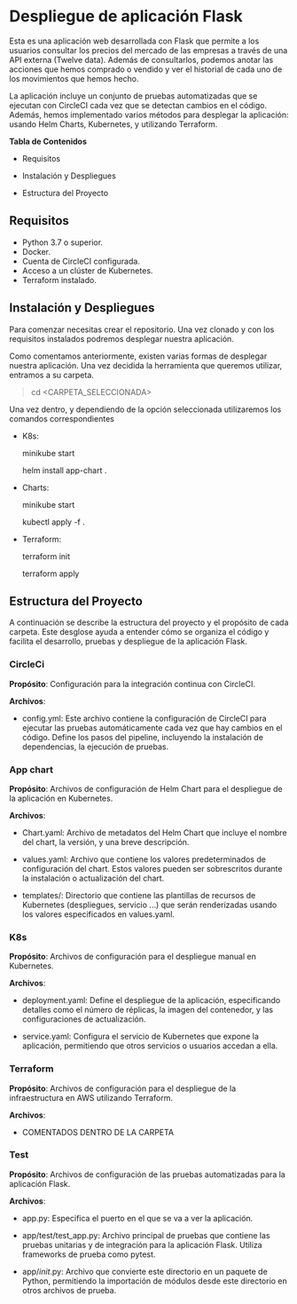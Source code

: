 # Despliegue de aplicación Flask

Esta es una aplicación web desarrollada con Flask que permite a los usuarios consultar los precios del mercado de las empresas a través de una API externa (Twelve data). Además de consultarlos, podemos anotar las acciones que hemos comprado o vendido y ver el historial de cada uno de los movimientos que hemos hecho.

La aplicación incluye un conjunto de pruebas automatizadas que se ejecutan con CircleCI cada vez que se detectan cambios en el código. Además, hemos implementado varios métodos para desplegar la aplicación: usando Helm Charts, Kubernetes, y utilizando Terraform.

**Tabla de Contenidos**

- Requisitos

- Instalación y Despliegues

- Estructura del Proyecto


## Requisitos

- Python 3.7 o superior.
- Docker.
- Cuenta de CircleCI configurada.
- Acceso a un clúster de Kubernetes.
- Terraform instalado.

## Instalación y Despliegues

Para comenzar necesitas crear el repositorio. Una vez clonado y con los requisitos instalados podremos desplegar nuestra aplicación.

Como comentamos anteriormente, existen varias formas de desplegar nuestra aplicación. Una vez decidida la herramienta que queremos utilizar, entramos a su carpeta.

>cd <CARPETA_SELECCIONADA>

Una vez dentro, y dependiendo de la opción seleccionada utilizaremos los comandos correspondientes

- K8s:

    minikube start

    helm install app-chart .


- Charts: 

    minikube start

    kubectl apply -f .

- Terraform:

    terraform init

    terraform apply


## Estructura del Proyecto

A continuación se describe la estructura del proyecto y el propósito de cada carpeta. Este desglose ayuda a entender cómo se organiza el código y facilita el desarrollo, pruebas y despliegue de la aplicación Flask.

### CircleCi

**Propósito**: Configuración para la integración continua con CircleCI.

**Archivos**:

- config.yml: Este archivo contiene la configuración de CircleCI para ejecutar las pruebas automáticamente cada vez que hay cambios en el código. Define los pasos del pipeline, incluyendo la instalación de dependencias, la ejecución de pruebas.


### App chart

**Propósito**: Archivos de configuración de Helm Chart para el despliegue de la aplicación en Kubernetes.

**Archivos**:

- Chart.yaml: Archivo de metadatos del Helm Chart que incluye el nombre del chart, la versión, y una breve descripción.

- values.yaml: Archivo que contiene los valores predeterminados de configuración del chart. Estos valores pueden ser sobrescritos durante la instalación o actualización del chart.

- templates/: Directorio que contiene las plantillas de recursos de Kubernetes (despliegues, servicio ...) que serán renderizadas usando los valores especificados en values.yaml.


### K8s

**Propósito**: Archivos de configuración para el despliegue manual en Kubernetes.

**Archivos**:

- deployment.yaml: Define el despliegue de la aplicación, especificando detalles como el número de réplicas, la imagen del contenedor, y las configuraciones de actualización.

- service.yaml: Configura el servicio de Kubernetes que expone la aplicación, permitiendo que otros servicios o usuarios accedan a ella.


### Terraform

**Propósito**: Archivos de configuración para el despliegue de la infraestructura en AWS utilizando Terraform.

**Archivos**:

- COMENTADOS DENTRO DE LA CARPETA


### Test

**Propósito**: Archivos de configuración de las pruebas automatizadas para la aplicación Flask.

**Archivos**:

- app.py: Especifica el puerto en el que se va a ver la aplicación.

- app/test/test_app.py: Archivo principal de pruebas que contiene las pruebas unitarias y de integración para la aplicación Flask. Utiliza frameworks de prueba como pytest.

- app/_init_.py: Archivo que convierte este directorio en un paquete de Python, permitiendo la importación de módulos desde este directorio en otros archivos de prueba.